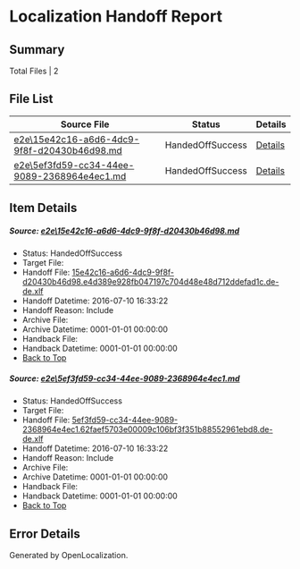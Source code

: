 # <a name='report-top'></a> Localization Handoff Report

## Summary
 Total Files | 2

## File List
 Source File | Status | Details 
 ----------- | ------ | ------- 
 [e2e\15e42c16-a6d6-4dc9-9f8f-d20430b46d98.md](https://github.com/OpenLocalizationTestOrg/oltest/blob/80818ab654121920d697d6a719acad8c46faa64c/e2e/15e42c16-a6d6-4dc9-9f8f-d20430b46d98.md) | HandedOffSuccess | [Details](#93778de29047f7c0ce5fb0b5a453aa30d738d6371)
 [e2e\5ef3fd59-cc34-44ee-9089-2368964e4ec1.md](https://github.com/OpenLocalizationTestOrg/oltest/blob/80818ab654121920d697d6a719acad8c46faa64c/e2e/5ef3fd59-cc34-44ee-9089-2368964e4ec1.md) | HandedOffSuccess | [Details](#27c22fe270742611b52c65cc89285af99be004873)

## Item Details
##### <a name='93778de29047f7c0ce5fb0b5a453aa30d738d6371'></a> Source: [e2e\15e42c16-a6d6-4dc9-9f8f-d20430b46d98.md](https://github.com/OpenLocalizationTestOrg/oltest/blob/80818ab654121920d697d6a719acad8c46faa64c/e2e/15e42c16-a6d6-4dc9-9f8f-d20430b46d98.md)
* Status: HandedOffSuccess
* Target File: 
* Handoff File: [15e42c16-a6d6-4dc9-9f8f-d20430b46d98.e4d389e928fb047197c704d48e48d712ddefad1c.de-de.xlf](https://github.com/OpenLocalizationTestOrg/olhandoff-e2e/blob/ffe477d198429e41d5e7bc9141f99c1edce6cbce/ol-handoff/OpenLocalizationTestOrg/oltest-dede-fly/ci/ht/15e42c16-a6d6-4dc9-9f8f-d20430b46d98.e4d389e928fb047197c704d48e48d712ddefad1c.de-de.xlf)
* Handoff Datetime: 2016-07-10 16:33:22
* Handoff Reason: Include
* Archive File: 
* Archive Datetime: 0001-01-01 00:00:00
* Handback File: 
* Handback Datetime: 0001-01-01 00:00:00
* [Back to Top](#report-top)

##### <a name='27c22fe270742611b52c65cc89285af99be004873'></a> Source: [e2e\5ef3fd59-cc34-44ee-9089-2368964e4ec1.md](https://github.com/OpenLocalizationTestOrg/oltest/blob/80818ab654121920d697d6a719acad8c46faa64c/e2e/5ef3fd59-cc34-44ee-9089-2368964e4ec1.md)
* Status: HandedOffSuccess
* Target File: 
* Handoff File: [5ef3fd59-cc34-44ee-9089-2368964e4ec1.62faef5703e00009c106bf3f351b88552961ebd8.de-de.xlf](https://github.com/OpenLocalizationTestOrg/olhandoff-e2e/blob/ffe477d198429e41d5e7bc9141f99c1edce6cbce/ol-handoff/OpenLocalizationTestOrg/oltest-dede-fly/ci/ht/5ef3fd59-cc34-44ee-9089-2368964e4ec1.62faef5703e00009c106bf3f351b88552961ebd8.de-de.xlf)
* Handoff Datetime: 2016-07-10 16:33:22
* Handoff Reason: Include
* Archive File: 
* Archive Datetime: 0001-01-01 00:00:00
* Handback File: 
* Handback Datetime: 0001-01-01 00:00:00
* [Back to Top](#report-top)


## Error Details

Generated by OpenLocalization.
